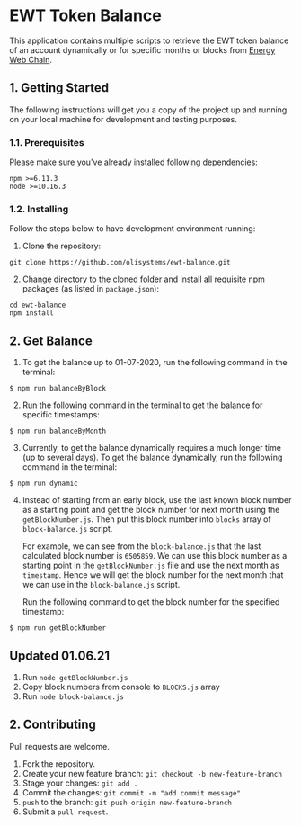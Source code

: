 # EWT Token Balance

This application contains multiple scripts to retrieve the EWT token balance of an account dynamically or for specific months or blocks from [Energy Web Chain](https://www.energyweb.org/technology/energy-web-chain/).

## 1. Getting Started

The following instructions will get you a copy of the project up and running on your local machine for development and testing purposes.

### 1.1. Prerequisites

Please make sure you've already installed following dependencies:

```
npm >=6.11.3
node >=10.16.3
```

### 1.2. Installing

Follow the steps below to have development environment running:

1. Clone the repository:

```
git clone https://github.com/olisystems/ewt-balance.git
```

2. Change directory to the cloned folder and install all requisite npm packages (as listed in `package.json`):

```
cd ewt-balance
npm install
```

## 2. Get Balance

1. To get the balance up to 01-07-2020, run the following command in the terminal:

```
$ npm run balanceByBlock
```

2. Run the following command in the terminal to get the balance for specific timestamps:

```
$ npm run balanceByMonth
```

3. Currently, to get the balance dynamically requires a much longer time (up to several days). To get the balance dynamically, run the following command in the terminal:

```
$ npm run dynamic
```

4. Instead of starting from an early block, use the last known block number as a starting point and get the block number for next month using the `getBlockNumber.js`. Then put this block number into `blocks` array of `block-balance.js` script.

   For example, we can see from the `block-balance.js` that the last calculated block number is `6505859`. We can use this block number as a starting point in the `getBlockNumber.js` file and use the next month as `timestamp`. Hence we will get the block number for the next month that we can use in the `block-balance.js` script.

   Run the following command to get the block number for the specified timestamp:

```
$ npm run getBlockNumber
```

## Updated 01.06.21

1. Run `node getBlockNumber.js`
2. Copy block numbers from console to `BLOCKS.js` array
3. Run `node block-balance.js`

## 2. Contributing

Pull requests are welcome.

1. Fork the repository.
2. Create your new feature branch: `git checkout -b new-feature-branch`
3. Stage your changes: `git add .`
4. Commit the changes: `git commit -m "add commit message"`
5. `push` to the branch: `git push origin new-feature-branch`
6. Submit a `pull request`.
